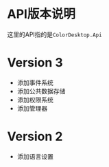 # API版本说明
这里的API指的是`ColorDesktop.Api`

# Version 3
- 添加事件系统
- 添加公共数据存储
- 添加权限系统
- 添加管理器

# Version 2
- 添加语言设置